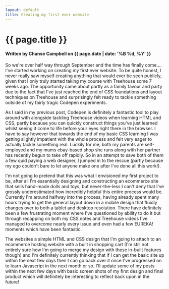 ```yaml
---
layout: default
title: Creating my first ever website
---
```

<h1 class="header-name">{{ page.title }}</h1>
<h4 class="header-name">Written by Chanse Campbell on {{ page.date | date: '%B %d, %Y' }}</h4>

So we're over half way through September and the time has finally come.... I've started working on creating my first ever website. To be quite honest, I never really saw myself creating anything that would ever be seen publicly, given that I only truly started taking my course with Treehouse some 7 weeks ago. The opportunity came about partly as a family favour and party due to the fact that I've just reached the end of CSS foundations and layout techniques on Treehouse and surprisingly felt ready to tackle something outside of my fairly tragic Codepen experiments.

As I said in my previous post, Codepen is definitely a fantastic tool to play around with alongside tackling Treehouse videos when learning HTML and CSS, partly because you can quickly construct things you've just learned whilst seeing it come to life before your eyes right there in the browser. I have to say however that towards the end of my basic CSS learning I was getting slightly impatient with the whole process and felt very eager to actually tackle something real. Luckily for me, both my parents are self-employed and my mums ebay-based shop she runs along with her partner has recently begun to take off rapidly. So in an attempt to save both of them a few quid paying a web designer, I jumped in to the rescue (partly because my ego couldn't bare to let anyone make one after I've done all this work!).

I'm not going to pretend that this was what I envisioned my first project to be, after all I'm essentially designing and constructing an ecommerce site that sells hand-made dolls and toys, but never-the-less I can't deny that I've grossly underestimated how incredibly helpful this entire process would be. Currently I'm around halfway into the process, having already spent many hours trying to get the general layout down in a mobile design that fluidly changes over to both a tablet and desktop resolution. There have definitely been a few frustrating moment where I've questioned by ability to do it but through recapping on both my CSS notes and Treehouse videos I've managed to overcome nearly every issue and even had a few EUREKA! moments which have been fantastic.

The websites a simple HTML and CSS design that I'm going to attach to an ecommerce hosting website with a built in shopping cart (I'm still not entirely sure how I'm going to merge my design with these in-built features though) and I'm definitely currently thinking that if I can get the basic site up within the next few days then I can go back over it once I've progressed on to learn Javascript in the next month or so. I'll update some of my posts within the next few days with basic screen shots of my first design and final product which will definitely be interesting to reflect back upon in the future!